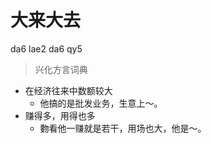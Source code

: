 # 大来大去
da6 lae2 da6 qy5
> 兴化方言词典
- 在经济往来中数额较大
  - 他搞的是批发业务，生意上～。
- 赚得多，用得也多
  - 覅看他一赚就是若干，用场也大，他是～。
